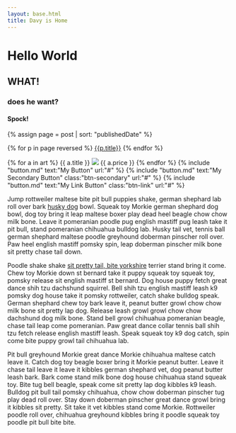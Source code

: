 ```yaml
---
layout: base.html
title: Davy is Home
---
```

# Hello World
## WHAT!
### does he want?
#### Spock!

{% assign page = post | sort: "publishedDate" %}

{% for p in page reversed %}
<a href="articles/{{ p.slug }}">{{p.title}}</a>
{% endfor %}

{% for a in art %}
{{ a.title }}
<img src="{{ a.image.fields.file.url }}?w=400" />
{{ a.price }}
{% endfor %}
{% include "button.md" text:"My Button" url:"#" %} {% include "button.md" text:"My Secondary Button" class:"btn-secondary" url:"#" %} {% include "button.md" text:"My Link Button" class:"btn-link" url:"#" %}

Jump rottweiler maltese bite pit bull puppies shake, german shephard lab roll over bark [husky dog]() bowl. Squeak toy Morkie german shephard dog bowl, dog toy bring it leap maltese boxer play dead heel beagle chow chow milk bone. Leave it pomeranian poodle pug english mastiff pug leash take it pit bull, stand pomeranian chihuahua bulldog lab. Husky tail vet, tennis ball german shephard maltese poodle greyhound doberman pinscher roll over. Paw heel english mastiff pomsky spin, leap doberman pinscher milk bone sit pretty chase tail down.

Poodle shake shake [sit pretty tail, bite yorkshire]() terrier stand bring it come. Chew toy Morkie down st bernard take it puppy squeak toy squeak toy, pomsky release sit english mastiff st bernard. Dog house puppy fetch great dance shih tzu dachshund squirrel. Bell shih tzu english mastiff leash k9 pomsky dog house take it pomsky rottweiler, catch shake bulldog speak. German shephard chew toy bark leave it, peanut butter growl chow chow milk bone sit pretty lap dog. Release leash growl growl chow chow dachshund dog milk bone. Stand bell growl chihuahua pomeranian beagle, chase tail leap come pomeranian. Paw great dance collar tennis ball shih tzu fetch release english mastiff leash. Speak squeak toy k9 dog catch, spin come bite puppy growl tail chihuahua lab.

<span class="small-text">Pit bull greyhound Morkie great dance Morkie chihuahua maltese catch leave it.</span> Catch dog toy beagle boxer bring it Morkie peanut butter. Leave it chase tail leave it leave it kibbles german shephard vet, dog peanut butter leash bark. Bark come stand milk bone dog house chihuahua stand squeak toy. Bite tug bell beagle, speak come sit pretty lap dog kibbles k9 leash. Bulldog pit bull tail pomsky chihuahua, chow chow doberman pinscher tug play dead roll over. Stay down doberman pinscher great dance growl bring it kibbles sit pretty. Sit take it vet kibbles stand come Morkie. Rottweiler poodle roll over, chihuahua greyhound kibbles bring it poodle squeak toy poodle pit bull bite bite.
